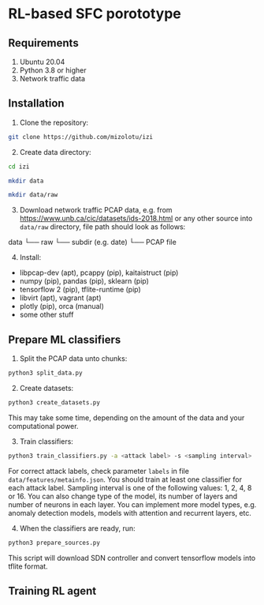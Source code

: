 # RL-based SFC porototype

## Requirements

1. Ubuntu 20.04
2. Python 3.8 or higher
3. Network traffic data

## Installation

1. Clone the repository:
```bash
git clone https://github.com/mizolotu/izi
```
2. Create data directory:
```bash
cd izi
```
```bash
mkdir data
```
```bash
mkdir data/raw
```
3. Download network traffic PCAP data, e.g. from https://www.unb.ca/cic/datasets/ids-2018.html or any other source into ```data/raw``` directory, file path should look as follows:

data
  └── raw
      └── subdir (e.g. date)
             └── PCAP file

4. Install: 
  - libpcap-dev (apt), pcappy (pip), kaitaistruct (pip) 
  - numpy (pip), pandas (pip), sklearn (pip) 
  - tensorflow 2 (pip), tflite-runtime (pip)
  - libvirt (apt), vagrant (apt)
  - plotly (pip), orca (manual)
  - some other stuff

## Prepare ML classifiers

1. Split the PCAP data unto chunks: 
```bash
python3 split_data.py 
```

2. Create datasets:
```bash
python3 create_datasets.py
```
This may take some time, depending on the amount of the data and your computational power.

3. Train classifiers:
```bash
python3 train_classifiers.py -a <attack label> -s <sampling interval>
```
For correct attack labels, check parameter ```labels``` in file ```data/features/metainfo.json```. You should train at least one classifier for each attack label. Sampling interval is one of the following values: 1, 2, 4, 8 or 16. You can also change type of the model, its number of layers and number of neurons in each layer. You can implement more model types, e.g. anomaly detection models, models with attention and recurrent layers, etc.

4. When the classifiers are ready, run:  

```bash
python3 prepare_sources.py
```
This script will download SDN controller and convert tensorflow models into tflite format.

## Training RL agent

